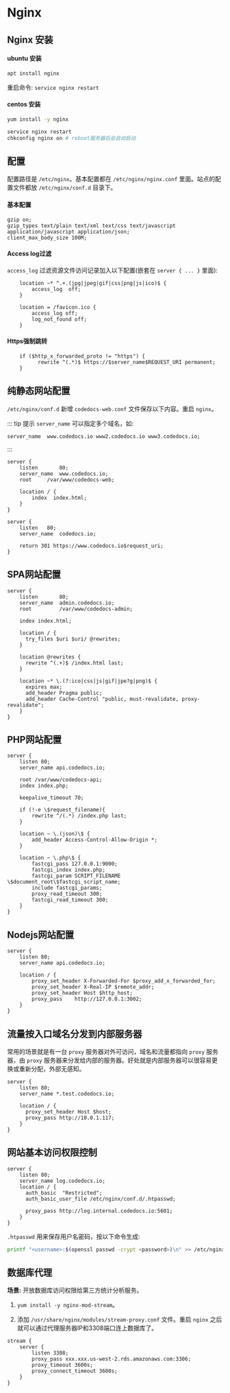 # Nginx

## Nginx 安装

#### ubuntu 安装

```bash
apt install nginx
```

重启命令: `service nginx restart`

#### centos 安装

```bash
yum install -y nginx

service nginx restart
chkconfig nginx on # reboot服务器后会自动启动
```

## 配置

配置路径是 `/etc/nginx`。基本配置都在 `/etc/nginx/nginx.conf` 里面。站点的配置文件都放 `/etc/nginx/conf.d` 目录下。

#### 基本配置

```nginx
gzip on;
gzip_types text/plain text/xml text/css text/javascript application/javascript application/json;
client_max_body_size 100M;
```

#### Access log过滤

`access_log` 过滤资源文件访问记录加入以下配置(嵌套在 `server { ... }` 里面):

```nginx
    location ~* ^.+.(jpg|jpeg|gif|css|png|js|ico)$ {
        access_log  off;
    }

    location = /favicon.ico {
        access_log off;
        log_not_found off;
    }
```

#### Https强制跳转

```nginx
    if ($http_x_forwarded_proto != "https") {
          rewrite ^(.*)$ https://$server_name$REQUEST_URI permanent;
    }
```

## 纯静态网站配置

`/etc/nginx/conf.d` 新增 `codedocs-web.conf` 文件保存以下内容。重启 `nginx`。

::: tip 提示
`server_name` 可以指定多个域名，如:

```nginx
server_name  www.codedocs.io www2.codedocs.io www3.codedocs.io;
```
:::

```nginx
server {
    listen       80;
    server_name  www.codedocs.io;
    root	 /var/www/codedocs-web;

    location / {
        index  index.html;
    }
}

server {
    listen 	 80;
    server_name  codedocs.io;

    return 301 https://www.codedocs.io$request_uri;
}
```

## SPA网站配置

```nginx
server {
    listen       80;
    server_name  admin.codedocs.io;
    root         /var/www/codedocs-admin;

    index index.html;
    
    location / {
      try_files $uri $uri/ @rewrites;
    }

    location @rewrites {
      rewrite ^(.+)$ /index.html last;
    }

    location ~* \.(?:ico|css|js|gif|jpe?g|png)$ {
      expires max;
      add_header Pragma public;
      add_header Cache-Control "public, must-revalidate, proxy-revalidate";
    }
}
```

## PHP网站配置

```nginx
server {
    listen 80;
    server_name api.codedocs.io;

    root /var/www/codedocs-api;
    index index.php;

    keepalive_timeout 70;

    if (!-e \$request_filename){
        rewrite ^/(.*) /index.php last;
    }

    location ~ \.(json)\$ {
        add_header Access-Control-Allow-Origin *;
    }

    location ~ \.php\$ {
        fastcgi_pass 127.0.0.1:9000;
        fastcgi_index index.php;
        fastcgi_param SCRIPT_FILENAME \$document_root\$fastcgi_script_name;
        include fastcgi_params;
        proxy_read_timeout 300;
        fastcgi_read_timeout 300;
    }
}
```

## Nodejs网站配置

```nginx
server {
    listen 80;
    server_name api.codedocs.io;

    location / {
        proxy_set_header X-Forwarded-For $proxy_add_x_forwarded_for;
        proxy_set_header X-Real-IP $remote_addr;
        proxy_set_header Host $http_host;
        proxy_pass    http://127.0.0.1:3002;
    }
}
```

## 流量按入口域名分发到内部服务器

常用的场景就是有一台 `proxy` 服务器对外可访问，域名和流量都指向 `proxy` 服务器，由 `proxy` 服务器来分发给内部的服务器。好处就是内部服务器可以很容易更换或重新分配，外部无感知。

```nginx
server {
    listen 80;
    server_name *.test.codedocs.io;

    location / {
      proxy_set_header Host $host;
      proxy_pass http://10.0.1.117;
    }
}
```

## 网站基本访问权限控制

```nginx
server {
    listen 80;
    server_name log.codedocs.io;
    location / {
      auth_basic  "Restricted";
      auth_basic_user_file /etc/nginx/conf.d/.htpasswd;

      proxy_pass http://log.internal.codedocs.io:5601;
    }
}
```

`.htpasswd` 用来保存用户名密码，按以下命令生成:

```bash
printf "<username>:$(openssl passwd -crypt <password>)\n" >> /etc/nginx/conf.d/.htpasswd
```

## 数据库代理

**场景:** 开放数据库访问权限给第三方统计分析服务。

1. `yum install -y nginx-mod-stream`。

2. 添加 `/usr/share/nginx/modules/stream-proxy.conf` 文件。重启 `nginx` 之后就可以通过代理服务器IP和3308端口连上数据库了。

```nginx
stream {
    server {
        listen 3308;
        proxy_pass xxx.xxx.us-west-2.rds.amazonaws.com:3306;
        proxy_timeout 3600s;
        proxy_connect_timeout 3600s;
    }
}
```